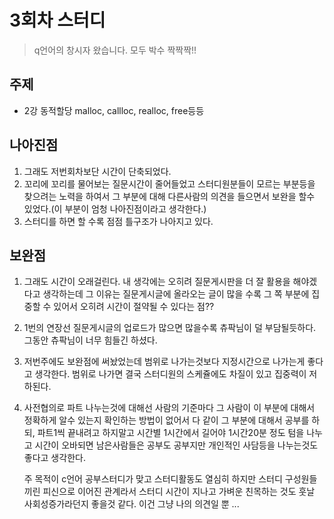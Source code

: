 # 3회차 스터디
> q언어의 창시자 왔습니다. 모두 박수 짝짝짝!!

## 주제
* 2강 동적할당 malloc, callloc, realloc, free등등

## 나아진점
1. 그래도 저번회차보단 시간이 단축되었다.
2. 꼬리에 꼬리를 물어보는 질문시간이 줄어들었고 
   스터디원분들이 모르는 부분등을 찾으려는 노력을 하여서 그 부분에 대해 다른사람의 의견을 들으면서 보완을 할수 있었다.(이 부분이 엄청 나아진점이라고 생각한다.)
3. 스터디를 하면 할 수록 점점 틀구조가 나아지고 있다.

## 보완점
1. 그래도 시간이 오래걸린다. 
   내 생각에는 오히려 질문게시판을 더 잘 활용을 해야겠다고 생각하는데 
   그 이유는 질문게시글에 올라오는 글이 많을 수록 그 쪽 부분에 집중할 수 있어서 
   오히려 시간이 절약될 수 있다는 점??
   
2. 1번의 연장선 
   질문게시글의 업로드가 많으면 많을수록 츄팍님이 덜 부담될듯하다.
   그동안 츄팍님이 너무 힘들긴 하셨다.
  
3. 저번주에도 보완점에 써놨었는데 범위로 나가는것보다 지정시간으로 나가는게 좋다고 생각한다.
   범위로 나가면 결국 스터디원의 스케쥴에도 차질이 있고 집중력이 저하된다.
   
4. 사전협의로 파트 나누는것에 대해선 사람의 기준마다 그 사람이 이 부분에 대해서 정확하게 알수 있는지 확인하는 방법이 없어서
   다 같이 그 부분에 대해서 공부를 하되, 파트1씩 끝내려고 하지말고 시간별 1시간에서 길어야 1시간20분 정도 텀을 나누고
   시간이 오바되면 남은사람들은 공부도 공부지만 개인적인 사담등을 나누는것도 좋다고 생각한다.
   
   주 목적이 c언어 공부스터디가 맞고 스터디활동도 열심히 하지만
   스터디 구성원들끼린 피신으로 이어진 관계라서 스터디 시간이 지나고 가벼운 친목하는 것도 
   훗날 사회성증가라던지 좋을것 같다.
   이건 그냥 나의 의견일 뿐 ...
